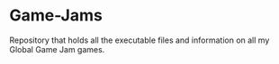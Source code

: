 # Game-Jams
Repository that holds all the executable files and information on all my Global Game Jam games.
